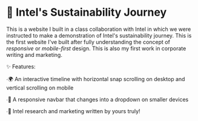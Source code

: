 # 🌿 Intel's Sustainability Journey
This is a website I built in a class collaboration with Intel in which we were instructed to make a demonstration of Intel's sustainability journey. This is the first website I've built after fully understanding the concept of *responsive* or *mobile-first* design. This is also my first work in corporate writing and marketing.

✨ Features:

∙🌍 An interactive timeline with horizontal snap scrolling on desktop and vertical scrolling on mobile

∙🧭 A responsive navbar that changes into a dropdown on smaller devices

∙📢 Intel research and marketing written by yours truly!
